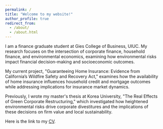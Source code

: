 ```yaml
---
permalink: /
title: "Welcome to my website!"
author_profile: true
redirect_from: 
  - /about/
  - /about.html
---
```



I am a finance graduate student at Gies College of Business, UIUC. My research focuses on the intersection of corporate finance, household finance, and environmental economics, examining how environmental risks impact financial decision-making and socioeconomic outcomes.

My current project, "Guaranteeing Home Insurance: Evidence from California’s Wildfire Safety and Recovery Act," examines how the availability of home insurance influences household credit and mortgage outcomes while addressing implications for insurance market dynamics.

Previously, I wrote my master's thesis at Korea University, "The Real Effects of Green Corporate Restructuring," which investigated how heightened environmental risks drive corporate divestitures and the implications of these decisions on firm value and local sustainability.

Here is the link to my [CV](/files/CV_JehoonChung.pdf).
